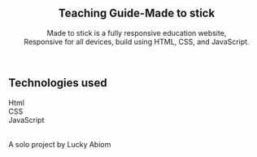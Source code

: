 <div align="center">

<h2 align="center"> Teaching Guide-Made to stick</h2>

  Made to stick  is a fully responsive education website, <br />Responsive for all devices, build using HTML, CSS, and JavaScript.
</div>

<br />

## Technologies used
Html <br />
CSS <br />
JavaScript

<br />
A solo project by Lucky Abiom